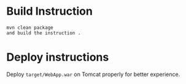 

# Build Instruction


```
mvn clean package
and build the instruction .
```

# Deploy instructions

Deploy ```target/WebApp.war``` on Tomcat properly for better experience.

